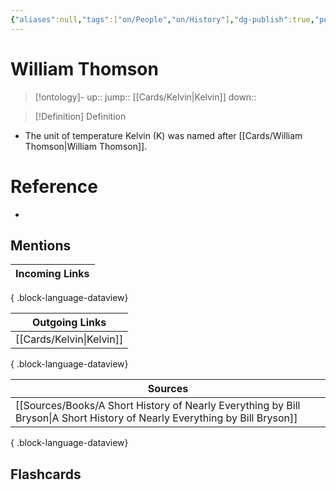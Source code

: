 ```yaml
---
{"aliases":null,"tags":["on/People","on/History"],"dg-publish":true,"permalink":"/cards/william-thomson/","dgPassFrontmatter":true}
---
```


# William Thomson

> [!ontology]-
> up:: 
> jump:: [[Cards/Kelvin\|Kelvin]]
> down:: 

> [!Definition] Definition

- The unit of temperature Kelvin (K) was named after [[Cards/William Thomson\|William Thomson]].

# Reference

- 

## Mentions

| Incoming Links |
| -------------- |

{ .block-language-dataview}

| Outgoing Links              |
| --------------------------- |
| [[Cards/Kelvin\|Kelvin]] |

{ .block-language-dataview}

| Sources                                                                                                                       |
| ----------------------------------------------------------------------------------------------------------------------------- |
| [[Sources/Books/A Short History of Nearly Everything by Bill Bryson\|A Short History of Nearly Everything by Bill Bryson]] |

{ .block-language-dataview}

## Flashcards
